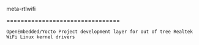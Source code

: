 meta-rtlwifi

================================

	OpenEmbedded/Yocto Project development layer for out of tree Realtek WiFi Linux kernel drivers
